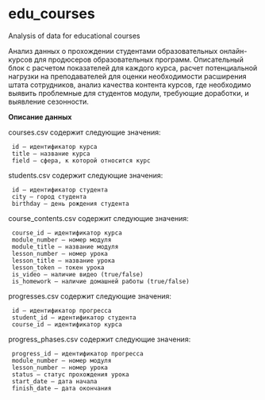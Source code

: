 # edu_courses
Analysis of data for educational courses 

Анализ данных о прохождении студентами образовательных онлайн-курсов для продюсеров образовательных программ. 
Описательный блок с расчетом показателей для каждого курса, расчет потенциальной нагрузки на преподавателей для оценки необходимости расширения штата сотрудников, анализ качества контента курсов, где необходимо выявить проблемные для студентов модули, требующие доработки,  и выявление сезонности.

**Описание данных**      

courses.csv содержит следующие значения:

     id – идентификатор курса
     title – название курса
     field – сфера, к которой относится курс


students.csv содержит следующие значения:

     id – идентификатор студента
     city – город студента
     birthday – день рождения студента


course_contents.csv содержит следующие значения:

     course_id – идентификатор курса
     module_number – номер модуля
     module_title – название модуля
     lesson_number – номер урока
     lesson_title – название урока
     lesson_token – токен урока
     is_video – наличие видео (true/false)
     is_homework – наличие домашней работы (true/false)


progresses.csv содержит следующие значения:

     id – идентификатор прогресса
     student_id – идентификатор студента
     course_id – идентификатор курса


progress_phases.csv содержит следующие значения:

     progress_id – идентификатор прогресса
     module_number – номер модуля
     lesson_number – номер урока
     status – статус прохождения урока
     start_date – дата начала
     finish_date – дата окончания
